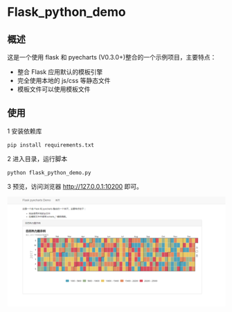 # Flask_python_demo

## 概述

这是一个使用 flask 和 pyecharts (V0.3.0+)整合的一个示例项目，主要特点：

- 整合 Flask 应用默认的模板引擎
- 完全使用本地的 js/css 等静态文件
- 模板文件可以使用模板文件

## 使用

1 安装依赖库

```shell
pip install requirements.txt
```

2 进入目录，运行脚本

```shell
python flask_python_demo.py
```

3 预览，访问浏览器 http://127.0.0.1:10200 即可。

![screenshots](screenshots.png)